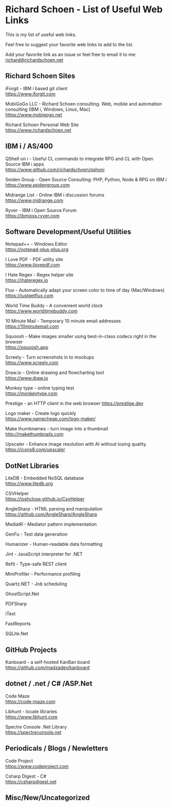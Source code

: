 # Richard Schoen - List of Useful Web Links
This is my list of useful web links.

Feel free to suggest your favorite web links to add to the list.  

Add your favorite link as an issue or feel free to email it to me: richard@richardschoen.net

## Richard Schoen Sites
iForgit - IBM i based git client  
https://www.iforgit.com  

MobiGoGo LLC - Richard Schoen consulting. Web, mobile and automation consulting (IBM i, Windows, Linux, Mac)  
https://www.mobigogo.net  

Richard Schoen Personal Web Site  
https://www.richardschoen.net

## IBM i / AS/400

QShell on i - Useful CL commands to integrate RPG and CL with Open Source IBM i apps  
https://www.github.com/richardschoen/qshoni

Seiden Group - Open Source Consulting: PHP, Python, Node & RPG on IBM i  
https://www.seidengroup.com  

Midrange List  - Online IBM i discussion forums  
https://www.midrange.com  

Ryver - IBM i Open Source Forum  
https://ibmioss.ryver.com



## Software Development/Useful Utilities
Notepad++ - Windows Editor  
https://notepad-plus-plus.org  

I Love PDF - PDF utility site  
https://www.ilovepdf.com  

I Hate Regex - Regex helper site  
https://ihateregex.io  

Flux - Automatically adapt your screen color to time of day (Mac/Windows)  
https://justgetflux.com  

World Time Buddy - A convenient world clock  
https://www.worldtimebuddy.com

10 Minute Mail - Temporary 10 minute email addresses  
https://10minutemail.com

Squoosh - Make images smaller using best-in-class codecs right in the browser  
https://squoosh.app

Screely - Turn screenshots in to mockups  
https://www.screely.com

Draw.io - Online drawing and flowcharting tool   
https://www.draw.io

Monkey type - online typing test  
https://monkeytype.com

Prestige - an HTTP client in the web browser
https://prestige.dev

Logo maker - Create logo quickly  
https://www.namecheap.com/logo-maker/

Make thumbnames - turn image into a thumbnail  
http://makethumbnails.com  

Upscaler - Enhance image resolution with AI without losing quality.  
https://icons8.com/upscaler

## DotNet Libraries
LiteDB - Embedded NoSQL database   
https://www.litedb.org   

CSVHelper   
https://joshclose.github.io/CsvHelper   

AngleSharp - HTML parsing and manipulation   
https://github.com/AngleSharp/AngleSharp   

MediatR - Mediator pattern implementation

GenFu - Test data generation

Humanizer - Human-readable data formatting

Jint - JavaScript interpreter for .NET

 Refit - Type-safe REST client

MiniProfiler - Performance profiling

Quartz.NET - Job scheduling

GhostScript.Net

PDFSharp

iText

FastReports

SQLite.Net










## GitHub Projects
Kanboard - a self-hosted KanBan board  
https://github.com/madzadev/kanboard

## dotnet / .net / C# /ASP.Net

Code Maze    
https://code-maze.com  

Libhunt - locate libraries  
https://www.libhunt.com  

Spectre Console .Net Library  
https://spectreconsole.net

## Periodicals / Blogs / Newletters  

Code Project  
https://www.codeproject.com   

Csharp Digest - C#  
https://csharpdigest.net

## Misc/New/Uncategorized


